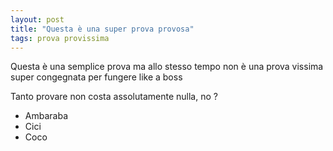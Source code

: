 ```yaml
---
layout: post
title: "Questa è una super prova provosa"
tags: prova provissima
---
```

Questa è una semplice prova ma allo stesso tempo non è una prova vissima super congegnata per fungere like a boss

Tanto provare non costa assolutamente nulla, no ?

* Ambaraba
* Cici
* Coco
